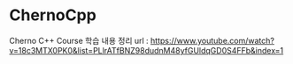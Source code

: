 # ChernoCpp
 
Cherno C++ Course 학습 내용 정리
url : https://www.youtube.com/watch?v=18c3MTX0PK0&list=PLlrATfBNZ98dudnM48yfGUldqGD0S4FFb&index=1